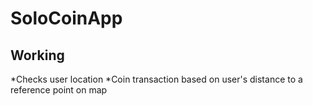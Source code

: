 # SoloCoinApp

## Working

*Checks user location
*Coin transaction based on user's distance to a reference point on map
